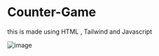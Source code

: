 # Counter-Game

this is made using HTML , Tailwind and Javascript

![image](https://github.com/RupalRastogi/Counter-Game/assets/110107667/279ebf65-354c-463f-9fdb-27b3d8d3b773)
